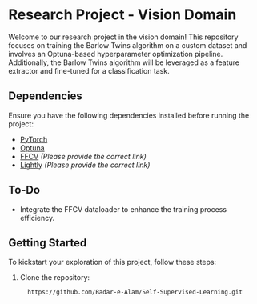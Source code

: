 # Research Project - Vision Domain

Welcome to our research project in the vision domain! This repository focuses on training the Barlow Twins algorithm on a custom dataset and involves an Optuna-based hyperparameter optimization pipeline. Additionally, the Barlow Twins algorithm will be leveraged as a feature extractor and fine-tuned for a classification task.

## Dependencies

Ensure you have the following dependencies installed before running the project:

- [PyTorch](https://pytorch.org/)
- [Optuna](https://optuna.org/)
- [FFCV](#) *(Please provide the correct link)*
- [Lightly](#) *(Please provide the correct link)*

## To-Do
- Integrate the FFCV dataloader to enhance the training process efficiency.

## Getting Started

To kickstart your exploration of this project, follow these steps:

1. Clone the repository:

   ```bash
     https://github.com/Badar-e-Alam/Self-Supervised-Learning.git
